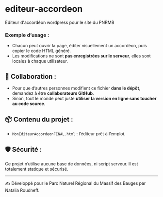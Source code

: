 # editeur-accordeon
Editeur d'accordéon wordpress pour le site du PNRMB
### Exemple d’usage :
- Chacun peut ouvrir la page, éditer visuellement un accordéon, puis copier le code HTML généré.
- Les modifications ne sont **pas enregistrées sur le serveur**, elles sont locales à chaque utilisateur.

## 👥 Collaboration :
- Pour que d’autres personnes modifient ce fichier **dans le dépôt**, demandez à être **collaborateurs GitHub**.
- Sinon, tout le monde peut juste **utiliser la version en ligne sans toucher au code source**.

## 📦 Contenu du projet :
- `MonEditeurAccordeonFINAL.html` : l’éditeur prêt à l’emploi.


## 🛡 Sécurité :
Ce projet n’utilise aucune base de données, ni script serveur. Il est totalement statique et sécurisé.

---

✍️ Développé pour le Parc Naturel Régional du Massif des Bauges par Natalia Roudneff.
